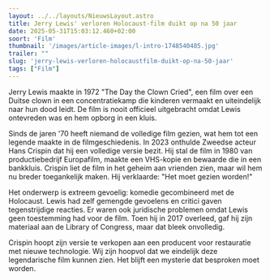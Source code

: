 ```yaml
---
layout: ../../layouts/NieuwsLayout.astro
title: Jerry Lewis' verloren Holocaust-film duikt op na 50 jaar
date: 2025-05-31T15:03:12.460+02:00
soort: 'Film'
thumbnail: '/images/article-images/l-intro-1748540485.jpg'
trailer: ""
slug: 'jerry-lewis-verloren-holocaustfilm-duikt-op-na-50-jaar'
tags: ["Film"]
---
```


Jerry Lewis maakte in 1972 "The Day the Clown Cried", een film over een Duitse
clown in een concentratiekamp die kinderen vermaakt en uiteindelijk naar hun
dood leidt. De film is nooit officieel uitgebracht omdat Lewis ontevreden was en
hem opborg in een kluis.

Sinds de jaren '70 heeft niemand de volledige film gezien, wat hem tot een
legende maakte in de filmgeschiedenis. In 2023 onthulde Zweedse acteur Hans
Crispin dat hij een volledige versie bezit. Hij stal de film in 1980 van
productiebedrijf Europafilm, maakte een VHS-kopie en bewaarde die in een
bankkluis. Crispin liet de film in het geheim aan vrienden zien, maar wil hem nu
breder toegankelijk maken. Hij verklaarde: "Het moet gezien worden!"

Het onderwerp is extreem gevoelig: komedie gecombineerd met de Holocaust. Lewis
had zelf gemengde gevoelens en critici gaven tegenstrijdige reacties. Er waren
ook juridische problemen omdat Lewis geen toestemming had voor de film. Toen hij
in 2017 overleed, gaf hij zijn materiaal aan de Library of Congress, maar dat
bleek onvolledig.

Crispin hoopt zijn versie te verkopen aan een producent voor restauratie met
nieuwe technologie. Wij zijn hoopvol dat we eindelijk deze legendarische film
kunnen zien. Het blijft een mysterie dat besproken moet worden.
